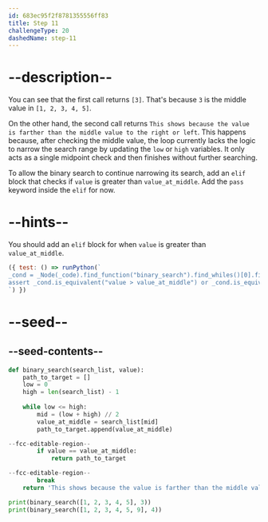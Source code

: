 ```yaml
---
id: 683ec95f2f8781355556ff83
title: Step 11
challengeType: 20
dashedName: step-11
---
```


# --description--

You can see that the first call returns `[3]`. That's because `3` is the middle value in `[1, 2, 3, 4, 5]`.

On the other hand, the second call returns `This shows because the value is farther than the middle value to the right or left`. This happens because, after checking the middle value, the loop currently lacks the logic to narrow the search range by updating the `low` or `high` variables. It only acts as a single midpoint check and then finishes without further searching.

To allow the binary search to continue narrowing its search, add an `elif` block that checks if `value` is greater than `value_at_middle`. Add the `pass` keyword inside the `elif` for now.

# --hints--

You should add an `elif` block for when `value` is greater than `value_at_middle`.

```js
({ test: () => runPython(`
_cond = _Node(_code).find_function("binary_search").find_whiles()[0].find_ifs()[0].find_conditions()[1]
assert _cond.is_equivalent("value > value_at_middle") or _cond.is_equivalent("value_at_middle < value")
`) })
```

# --seed--

## --seed-contents--

```py
def binary_search(search_list, value):
    path_to_target = []
    low = 0
    high = len(search_list) - 1
    
    while low <= high:
        mid = (low + high) // 2
        value_at_middle = search_list[mid]
        path_to_target.append(value_at_middle)

--fcc-editable-region--
        if value == value_at_middle:
            return path_to_target

--fcc-editable-region--          
        break
    return 'This shows because the value is farther than the middle value to the right or left'

print(binary_search([1, 2, 3, 4, 5], 3))
print(binary_search([1, 2, 3, 4, 5, 9], 4))
```
